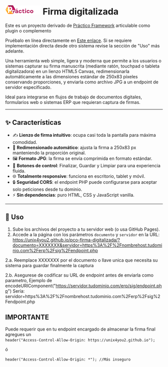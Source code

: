 # ![](https://github.com/unix4you2/practico/raw/master/img/logo.png) Firma digitalizada

Este es un proyecto derivado de [Práctico Framework](https://www.practico.org) articulable como plugin o complemento

Pruébalo en línea directamente en [Este enlace](https://unix4you2.github.io/pco-firma-digitalizada/). Si se requiere implementación directa desde otro sistema revise la sección de "Uso" más adelante.

Una herramienta web simple, ligera y moderna que permite a los usuarios o sistemas capturar su firma manuscrita (mediante ratón, touchpad o tableta digitalizadora) en un lienzo HTML5 Canvas, redimensionarla automáticamente a las dimensiones estándar de 250x83 píxeles conservando proporciones, y enviarla como archivo JPG a un endpoint de servidor especificado.

Ideal para integrarse en flujos de trabajo de documentos digitales, formularios web o sistemas ERP que requieran captura de firmas.

---

## ✨ Características

- ✍️ **Lienzo de firma intuitivo**: ocupa casi toda la pantalla para máxima comodidad.
- 📏 **Redimensionado automático**: ajusta la firma a 250x83 px manteniendo la proporción original.
- 🖼️ **Formato JPG**: la firma se envía comprimida en formato estándar.
- 🔄 **Botones de control**: Finalizar, Guardar y Limpiar para una experiencia fluida.
- 🌐 **Totalmente responsive**: funciona en escritorio, tablet y móvil.
- 🔒 **Seguridad CORS**: el endpoint PHP puede configurarse para aceptar solo peticiones desde tu dominio.
- ⚡ **Sin dependencias**: puro HTML, CSS y JavaScript vanilla.

---

## 🚀 Uso

1. Sube los archivos del proyecto a tu servidor web (o usa GitHub Pages).
2. Accede a la página con los parámetros `documento` y `servidor` en la URL:  https://unix4you2.github.io/pco-firma-digitalizada/?documento=XXXXXXX&servidor=https%3A%2F%2Fnombrehost.tudominio.com%2Ferp%2Fsig%2Fendpoint.php

2.a. Reemplace XXXXXXX por el documento o llave unica que necesita su sistema para guardar finalmente la captura

2.b. Asegurese de codificar su URL de endpoint antes de enviarla como parametro, Ejemplo de encodeURIComponent("https://servidor.tudominio.com/erp/sig/endpoint.php") Sería: servidor=https%3A%2F%2Fnombrehost.tudominio.com%2Ferp%2Fsig%2Fendpoint.php


## IMPORTANTE

Puede requerir que en tu endpoint encargado de almacenar la firma final agregues un  
`header("Access-Control-Allow-Origin: https://unix4you2.github.io");`

ó 

`header("Access-Control-Allow-Origin: *"); //Más inseguro`
